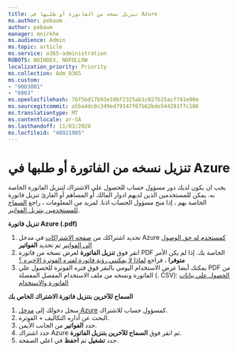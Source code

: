 ```yaml
---
title: تنزيل نسخه من الفاتورة أو طلبها في Azure
ms.author: pebaum
author: pebaum
manager: mnirkhe
ms.audience: Admin
ms.topic: article
ms.service: o365-administration
ROBOTS: NOINDEX, NOFOLLOW
localization_priority: Priority
ms.collection: Adm_O365
ms.custom:
- "9003801"
- "6863"
ms.openlocfilehash: 76f5bd17b93e10bf2325ab1c027b15acf741e90e
ms.sourcegitcommit: a5ba4dc8c349ed79147f67b62bde544281f7c106
ms.translationtype: MT
ms.contentlocale: ar-SA
ms.lasthandoff: 11/03/2020
ms.locfileid: "48921985"
---
```

# <a name="download-or-request-a-copy-of-my-bill-in-azure"></a>تنزيل نسخه من الفاتورة أو طلبها في Azure

يجب ان يكون لديك دور مسؤول حساب للحصول علي الاشتراك لتنزيل الفاتورة الخاصة به. يمكن للمستخدمين الذين لديهم ادوار المالك أو المساهم أو القارئ تنزيل فاتورة الخاصة بهم ، إذا منح مسؤول الحساب اذنا. لمزيد من المعلومات ، راجع [السماح للمستخدمين بتنزيل الفواتير](https://docs.microsoft.com/azure/cost-management-billing/manage/manage-billing-access#opt-in).

**تنزيل فاتورة Azure (.pdf)**

1. تحديد اشتراكك من [صفحه الاشتراكات](https://portal.azure.com/#blade/Microsoft_Azure_Billing/SubscriptionsBlade) في مدخل Azure [كمستخدم له حق الوصول إلى الفواتير](https://docs.microsoft.com/azure/cost-management-billing/manage/manage-billing-access?WT.mc_id=Portal-Microsoft_Azure_Support) ثم تحديد **الفواتير**
2. انقر فوق **تنزيل الفاتورة** لعرض نسخه من فاتورة PDF الخاصة بك. إذا لم يكن الأمر **متوفرا** ، فراجع [لماذا لا يمكنني رؤية فاتورة لفتره الفوترة الاخيره ؟](https://docs.microsoft.com/azure/cost-management-billing/manage/download-azure-invoice-daily-usage-date?WT.mc_id=Portal-Microsoft_Azure_Support#noinvoice)
3. يمكنك أيضا عرض الاستخدام اليومي بالنقر فوق فتره الفوترة للحصول علي PDF من الفاتورة ونسخه من ملف الاستخدام المفصل المفصلة (. CSV): [الحصول علي بيانات الفاتورة والاستخدام](https://docs.microsoft.com/azure/cost-management-billing/manage/download-azure-invoice-daily-usage-date?WT.mc_id=Portal-Microsoft_Azure_Support)  

**السماح للآخرين بتنزيل فاتورة الاشتراك الخاص بك**

1. سجل دخولك إلى [مدخل Azure](https://portal.azure.com/) كمسؤول حساب للاشتراك.
2. البحث عن أداره التكاليف + الفوترة.
3. حدد **الفواتير** من الجانب الأيمن.
4. حدد اشتراك Azure ثم انقر فوق **السماح للآخرين بتنزيل الفاتورة**.
5. حدد **تشغيل** ثم **احفظ** في اعلي الصفحة.

